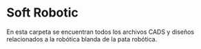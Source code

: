 # Soft Robotic

En esta carpeta se encuentran todos los archivos CADS y diseños relacionados a la robótica blanda de la pata robótica.
